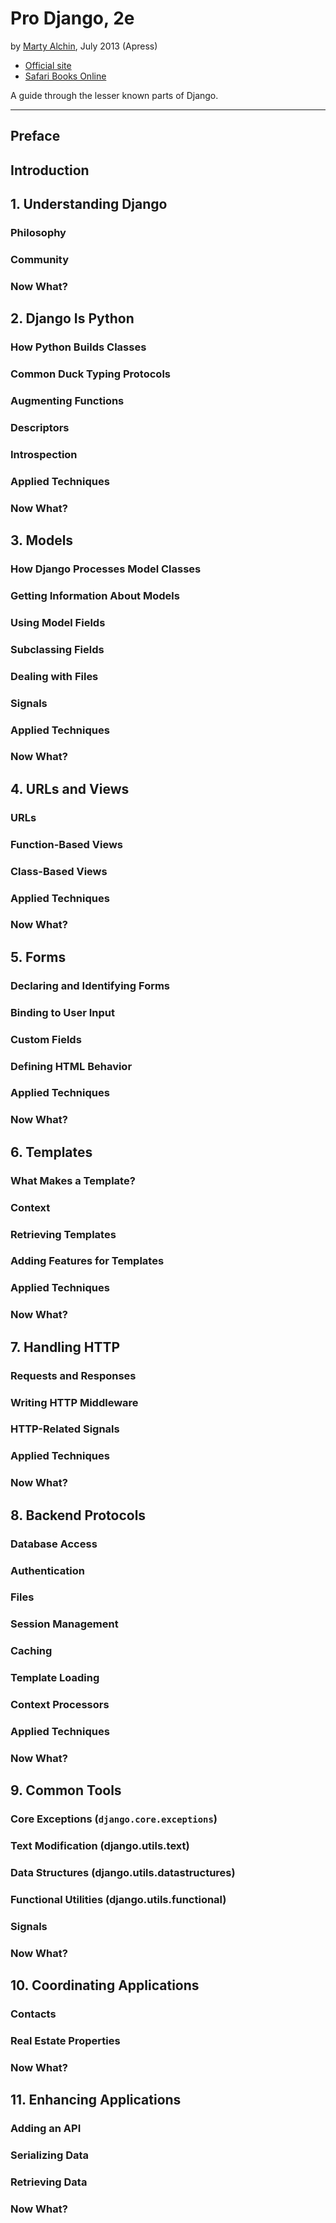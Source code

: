 # Pro Django, 2e
by [Marty Alchin](http://martyalchin.com), July 2013 (Apress)

- [Official site](http://prodjango.com)
- [Safari Books Online](https://www.safaribooksonline.com/library/view/pro-django-second/9781430258094/)

A guide through the lesser known parts of Django.

---

## Preface

## Introduction

## 1. Understanding Django
### Philosophy
### Community
### Now What?

## 2. Django Is Python
### How Python Builds Classes
### Common Duck Typing Protocols
### Augmenting Functions
### Descriptors
### Introspection
### Applied Techniques
### Now What?

## 3. Models
### How Django Processes Model Classes
### Getting Information About Models
### Using Model Fields
### Subclassing Fields
### Dealing with Files
### Signals
### Applied Techniques
### Now What?

## 4. URLs and Views
### URLs
### Function-Based Views
### Class-Based Views
### Applied Techniques
### Now What?

## 5. Forms
### Declaring and Identifying Forms
### Binding to User Input
### Custom Fields
### Defining HTML Behavior
### Applied Techniques
### Now What?

## 6. Templates
### What Makes a Template?
### Context
### Retrieving Templates
### Adding Features for Templates
### Applied Techniques
### Now What?

## 7. Handling HTTP
### Requests and Responses
### Writing HTTP Middleware
### HTTP-Related Signals
### Applied Techniques
### Now What?

## 8. Backend Protocols
### Database Access
### Authentication
### Files
### Session Management
### Caching
### Template Loading
### Context Processors
### Applied Techniques
### Now What?

## 9. Common Tools
### Core Exceptions (`django.core.exceptions`)
### Text Modification (django.utils.text)
### Data Structures (django.utils.datastructures)
### Functional Utilities (django.utils.functional)
### Signals
### Now What?

## 10. Coordinating Applications
### Contacts
### Real Estate Properties
### Now What?

## 11. Enhancing Applications
### Adding an API
### Serializing Data
### Retrieving Data
### Now What?
